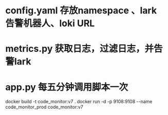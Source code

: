 # config.yaml 存放namespace 、lark 告警机器人、loki URL
# metrics.py 获取日志，过滤日志，并告警lark
# app.py 每五分钟调用脚本一次

docker build -t code_monitor:v7 .
docker run -d -p 9108:9108 --name code_monitor_prod code_monitor:v7